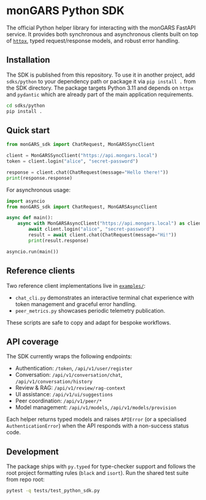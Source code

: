 # monGARS Python SDK

The official Python helper library for interacting with the monGARS FastAPI
service. It provides both synchronous and asynchronous clients built on top of
[`httpx`](https://www.python-httpx.org/), typed request/response models, and
robust error handling.

## Installation

The SDK is published from this repository. To use it in another project, add
`sdks/python` to your dependency path or package it via `pip install .` from the
SDK directory. The package targets Python 3.11 and depends on `httpx` and
`pydantic` which are already part of the main application requirements.

```bash
cd sdks/python
pip install .
```

## Quick start

```python
from monGARS_sdk import ChatRequest, MonGARSSyncClient

client = MonGARSSyncClient("https://api.mongars.local")
token = client.login("alice", "secret-password")

response = client.chat(ChatRequest(message="Hello there!"))
print(response.response)
```

For asynchronous usage:

```python
import asyncio
from monGARS_sdk import ChatRequest, MonGARSAsyncClient

async def main():
    async with MonGARSAsyncClient("https://api.mongars.local") as client:
        await client.login("alice", "secret-password")
        result = await client.chat(ChatRequest(message="Hi!"))
        print(result.response)

asyncio.run(main())
```

## Reference clients

Two reference client implementations live in [`examples/`](examples/):

- `chat_cli.py` demonstrates an interactive terminal chat experience with token
  management and graceful error handling.
- `peer_metrics.py` showcases periodic telemetry publication.

These scripts are safe to copy and adapt for bespoke workflows.

## API coverage

The SDK currently wraps the following endpoints:

- Authentication: `/token`, `/api/v1/user/register`
- Conversation: `/api/v1/conversation/chat`, `/api/v1/conversation/history`
- Review & RAG: `/api/v1/review/rag-context`
- UI assistance: `/api/v1/ui/suggestions`
- Peer coordination: `/api/v1/peer/*`
- Model management: `/api/v1/models`, `/api/v1/models/provision`

Each helper returns typed models and raises `APIError` (or a specialised
`AuthenticationError`) when the API responds with a non-success status code.

## Development

The package ships with `py.typed` for type-checker support and follows the root
project formatting rules (`black` and `isort`). Run the shared test suite from
repo root:

```bash
pytest -q tests/test_python_sdk.py
```
